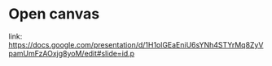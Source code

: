 # Open canvas

link:
https://docs.google.com/presentation/d/1H1olGEaEniU6sYNh4STYrMq8ZyVpamUmFzAOxjg8yoM/edit#slide=id.p
